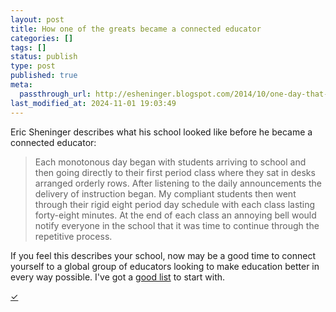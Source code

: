 ```yaml
---
layout: post
title: How one of the greats became a connected educator
categories: []
tags: []
status: publish
type: post
published: true
meta:
  passthrough_url: http://esheninger.blogspot.com/2014/10/one-day-that-changed-everything.html
last_modified_at: 2024-11-01 19:03:49
---
```


Eric Sheninger describes what his school looked like before he became a connected educator:


>Each monotonous day began with students arriving to school and then going directly to their first period class where they sat in desks arranged orderly rows.  After listening to the daily announcements the delivery of instruction began. My compliant students then went through their rigid eight period day schedule with each class lasting forty-eight minutes. At the end of each class an annoying bell would notify everyone in the school that it was time to continue through the repetitive process.



If you feel this describes your school, now may be a good time to connect yourself to a global group of educators looking to make education better in every way possible. I've got a 
[good list]() to start with.


[✓](2014/10/12/how-one-of-the-greats-became-a-connected-educator)
